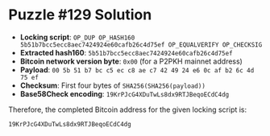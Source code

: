 # Puzzle #129 Solution

- **Locking script**: `OP_DUP OP_HASH160 5b51b7bcc5ecc8aec7424924e60cafb26c4d75ef OP_EQUALVERIFY OP_CHECKSIG`
- **Extracted hash160**: `5b51b7bcc5ecc8aec7424924e60cafb26c4d75ef`
- **Bitcoin network version byte**: `0x00` (for a P2PKH mainnet address)
- **Payload**: `00 5b 51 b7 bc c5 ec c8 ae c7 42 49 24 e6 0c af b2 6c 4d 75 ef`
- **Checksum**: First four bytes of `SHA256(SHA256(payload))`
- **Base58Check encoding**: `19KrPJcG4XDuTwLs8dx9RTJBeqoECdC4dg`

Therefore, the completed Bitcoin address for the given locking script is:

```
19KrPJcG4XDuTwLs8dx9RTJBeqoECdC4dg
```
